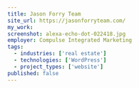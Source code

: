 ```yaml
---
title: Jason Forry Team
site_url: https://jasonforryteam.com/
my_work:
screenshot: alexa-echo-dot-022418.jpg
employer: Compulse Integrated Marketing
tags:
  - industries: ['real estate']
  - technologies: ['WordPress']
  - project_types: ['website']
published: false
---
```

